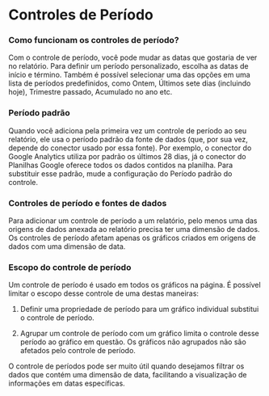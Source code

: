 # Controles de Período

### Como funcionam os controles de período?

Com o controle de período, você pode mudar as datas que gostaria de ver no relatório. Para definir um período personalizado, escolha as datas de início e término. Também é possível selecionar uma das opções em uma lista de períodos predefinidos, como Ontem, Últimos sete dias (incluindo hoje), Trimestre passado, Acumulado no ano etc.

### Período padrão

Quando você adiciona pela primeira vez um controle de período ao seu relatório, ele usa o período padrão da fonte de dados (que, por sua vez, depende do conector usado por essa fonte). Por exemplo, o conector do Google Analytics utiliza por padrão os últimos 28 dias, já o conector do Planilhas Google oferece todos os dados contidos na planilha. Para substituir esse padrão, mude a configuração do Período padrão do controle.

### Controles de período e fontes de dados

Para adicionar um controle de período a um relatório, pelo menos uma das origens de dados anexada ao relatório precisa ter uma dimensão de dados. Os controles de período afetam apenas os gráficos criados em origens de dados com uma dimensão de data.

### Escopo do controle de período

Um controle de período é usado em todos os gráficos na página. É possível limitar o escopo desse controle de uma destas maneiras:

1) Definir uma propriedade de período para um gráfico individual substitui o controle de período.

2) Agrupar um controle de período com um gráfico limita o controle desse período ao gráfico em questão. Os gráficos não agrupados não são afetados pelo controle de período.

O controle de períodos pode ser muito útil quando desejamos filtrar os dados que contém uma dimensão de data, facilitando a visualização de informações em datas específicas.
